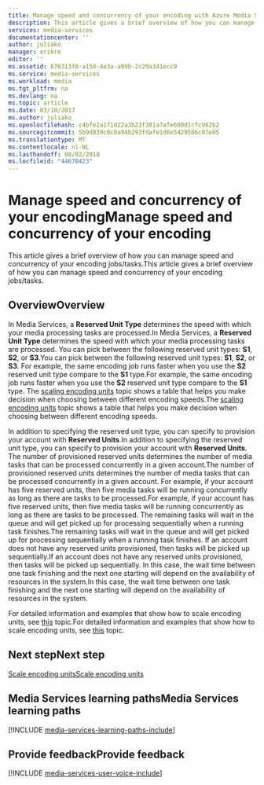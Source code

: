 ```yaml
---
title: Manage speed and concurrency of your encoding with Azure Media Services | Microsoft Docs
description: This article gives a brief overview of how you can manage speed and concurrency of your encoding jobs/tasks with Azure Media Services.
services: media-services
documentationcenter: ''
author: juliako
manager: erikre
editor: ''
ms.assetid: 676313f8-a158-4e3a-a99b-2c29a341ecc9
ms.service: media-services
ms.workload: media
ms.tgt_pltfrm: na
ms.devlang: na
ms.topic: article
ms.date: 03/10/2017
ms.author: juliako
ms.openlocfilehash: c4bfe2a1f1d22a3b23f381a7afe600d1cfc962b2
ms.sourcegitcommit: 5b9d839c0c0a94b293fdafe1d6e5429506c07e05
ms.translationtype: MT
ms.contentlocale: nl-NL
ms.lasthandoff: 08/02/2018
ms.locfileid: "44670423"
---
```

#  <a name="manage-speed-and-concurrency-of-your-encoding"></a><span data-ttu-id="54b4d-103">Manage speed and concurrency of your encoding</span><span class="sxs-lookup"><span data-stu-id="54b4d-103">Manage speed and concurrency of your encoding</span></span>

<span data-ttu-id="54b4d-104">This article gives a brief overview of how you can manage speed and concurrency of your encoding jobs/tasks.</span><span class="sxs-lookup"><span data-stu-id="54b4d-104">This article gives a brief overview of how you can manage speed and concurrency of your encoding jobs/tasks.</span></span>

## <a name="overview"></a><span data-ttu-id="54b4d-105">Overview</span><span class="sxs-lookup"><span data-stu-id="54b4d-105">Overview</span></span>

<span data-ttu-id="54b4d-106">In Media Services, a **Reserved Unit Type** determines the speed with which your media processing tasks are processed.</span><span class="sxs-lookup"><span data-stu-id="54b4d-106">In Media Services, a **Reserved Unit Type** determines the speed with which your media processing tasks are processed.</span></span> <span data-ttu-id="54b4d-107">You can pick between the following reserved unit types: **S1**, **S2**, or **S3**.</span><span class="sxs-lookup"><span data-stu-id="54b4d-107">You can pick between the following reserved unit types: **S1**, **S2**, or **S3**.</span></span> <span data-ttu-id="54b4d-108">For example, the same encoding job runs faster when you use the **S2** reserved unit type compare to the **S1** type.</span><span class="sxs-lookup"><span data-stu-id="54b4d-108">For example, the same encoding job runs faster when you use the **S2** reserved unit type compare to the **S1** type.</span></span> <span data-ttu-id="54b4d-109">The [scaling encoding units](media-services-scale-media-processing-overview.md) topic shows a table that helps you make decision when choosing between different encoding speeds.</span><span class="sxs-lookup"><span data-stu-id="54b4d-109">The [scaling encoding units](media-services-scale-media-processing-overview.md) topic shows a table that helps you make decision when choosing between different encoding speeds.</span></span>

<span data-ttu-id="54b4d-110">In addition to specifying the reserved unit type, you can specify to provision your account with **Reserved Units**.</span><span class="sxs-lookup"><span data-stu-id="54b4d-110">In addition to specifying the reserved unit type, you can specify to provision your account with **Reserved Units**.</span></span> <span data-ttu-id="54b4d-111">The number of provisioned reserved units determines the number of media tasks that can be processed concurrently in a given account.</span><span class="sxs-lookup"><span data-stu-id="54b4d-111">The number of provisioned reserved units determines the number of media tasks that can be processed concurrently in a given account.</span></span> <span data-ttu-id="54b4d-112">For example, if your account has five reserved units, then five media tasks will be running concurrently as long as there are tasks to be processed.</span><span class="sxs-lookup"><span data-stu-id="54b4d-112">For example, if your account has five reserved units, then five media tasks will be running concurrently as long as there are tasks to be processed.</span></span> <span data-ttu-id="54b4d-113">The remaining tasks will wait in the queue and will get picked up for processing sequentially when a running task finishes.</span><span class="sxs-lookup"><span data-stu-id="54b4d-113">The remaining tasks will wait in the queue and will get picked up for processing sequentially when a running task finishes.</span></span> <span data-ttu-id="54b4d-114">If an account does not have any reserved units provisioned, then tasks will be picked up sequentially.</span><span class="sxs-lookup"><span data-stu-id="54b4d-114">If an account does not have any reserved units provisioned, then tasks will be picked up sequentially.</span></span> <span data-ttu-id="54b4d-115">In this case, the wait time between one task finishing and the next one starting will depend on the availability of resources in the system.</span><span class="sxs-lookup"><span data-stu-id="54b4d-115">In this case, the wait time between one task finishing and the next one starting will depend on the availability of resources in the system.</span></span>

<span data-ttu-id="54b4d-116">For detailed information and examples that show how to scale encoding units, see [this](media-services-scale-media-processing-overview.md) topic.</span><span class="sxs-lookup"><span data-stu-id="54b4d-116">For detailed information and examples that show how to scale encoding units, see [this](media-services-scale-media-processing-overview.md) topic.</span></span>

## <a name="next-step"></a><span data-ttu-id="54b4d-117">Next step</span><span class="sxs-lookup"><span data-stu-id="54b4d-117">Next step</span></span>

[<span data-ttu-id="54b4d-118">Scale encoding units</span><span class="sxs-lookup"><span data-stu-id="54b4d-118">Scale encoding units</span></span>](media-services-scale-media-processing-overview.md)

## <a name="media-services-learning-paths"></a><span data-ttu-id="54b4d-119">Media Services learning paths</span><span class="sxs-lookup"><span data-stu-id="54b4d-119">Media Services learning paths</span></span>
[!INCLUDE [media-services-learning-paths-include](../../includes/media-services-learning-paths-include.md)]

## <a name="provide-feedback"></a><span data-ttu-id="54b4d-120">Provide feedback</span><span class="sxs-lookup"><span data-stu-id="54b4d-120">Provide feedback</span></span>
[!INCLUDE [media-services-user-voice-include](../../includes/media-services-user-voice-include.md)]

